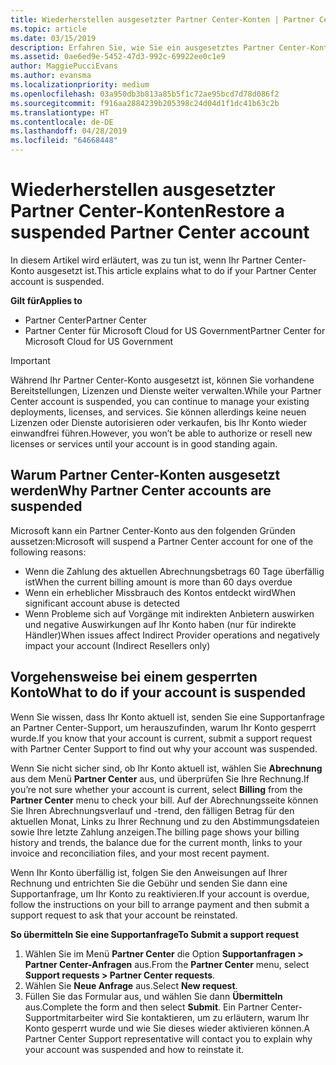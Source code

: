 ```yaml
---
title: Wiederherstellen ausgesetzter Partner Center-Konten | Partner Center
ms.topic: article
ms.date: 03/15/2019
description: Erfahren Sie, wie Sie ein ausgesetztes Partner Center-Konto wiederherstellen, warum Partner Center-Konten ausgesetzt werden, und wie Sie Ihr Konto verwenden können, während es ausgesetzt ist.
ms.assetid: 0ae6ed9e-5452-47d3-992c-69922ee0c1e9
author: MaggiePucciEvans
ms.author: evansma
ms.localizationpriority: medium
ms.openlocfilehash: 03a950db3b813a85b5f1c72ae95bcd7d78d086f2
ms.sourcegitcommit: f916aa2884239b205398c24d04d1f1dc41b63c2b
ms.translationtype: HT
ms.contentlocale: de-DE
ms.lasthandoff: 04/28/2019
ms.locfileid: "64668448"
---
```

# <a name="restore-a-suspended-partner-center-account"></a><span data-ttu-id="3edac-103">Wiederherstellen ausgesetzter Partner Center-Konten</span><span class="sxs-lookup"><span data-stu-id="3edac-103">Restore a suspended Partner Center account</span></span>

<span data-ttu-id="3edac-104">In diesem Artikel wird erläutert, was zu tun ist, wenn Ihr Partner Center-Konto ausgesetzt ist.</span><span class="sxs-lookup"><span data-stu-id="3edac-104">This article explains what to do if your Partner Center account is suspended.</span></span>

<span data-ttu-id="3edac-105">**Gilt für**</span><span class="sxs-lookup"><span data-stu-id="3edac-105">**Applies to**</span></span>

-  <span data-ttu-id="3edac-106">Partner Center</span><span class="sxs-lookup"><span data-stu-id="3edac-106">Partner Center</span></span>
-  <span data-ttu-id="3edac-107">Partner Center für Microsoft Cloud for US Government</span><span class="sxs-lookup"><span data-stu-id="3edac-107">Partner Center for Microsoft Cloud for US Government</span></span>


> [!IMPORTANT]  
> <span data-ttu-id="3edac-108">Während Ihr Partner Center-Konto ausgesetzt ist, können Sie vorhandene Bereitstellungen, Lizenzen und Dienste weiter verwalten.</span><span class="sxs-lookup"><span data-stu-id="3edac-108">While your Partner Center account is suspended, you can continue to manage your existing deployments, licenses, and services.</span></span> <span data-ttu-id="3edac-109">Sie können allerdings keine neuen Lizenzen oder Dienste autorisieren oder verkaufen, bis Ihr Konto wieder einwandfrei führen.</span><span class="sxs-lookup"><span data-stu-id="3edac-109">However, you won’t be able to authorize or resell new licenses or services until your account is in good standing again.</span></span>

## <a name="why-partner-center-accounts-are-suspended"></a><span data-ttu-id="3edac-110">Warum Partner Center-Konten ausgesetzt werden</span><span class="sxs-lookup"><span data-stu-id="3edac-110">Why Partner Center accounts are suspended</span></span>

<span data-ttu-id="3edac-111">Microsoft kann ein Partner Center-Konto aus den folgenden Gründen aussetzen:</span><span class="sxs-lookup"><span data-stu-id="3edac-111">Microsoft will suspend a Partner Center account for one of the following reasons:</span></span>

- <span data-ttu-id="3edac-112">Wenn die Zahlung des aktuellen Abrechnungsbetrags 60 Tage überfällig ist</span><span class="sxs-lookup"><span data-stu-id="3edac-112">When the current billing amount is more than 60 days overdue</span></span> 
- <span data-ttu-id="3edac-113">Wenn ein erheblicher Missbrauch des Kontos entdeckt wird</span><span class="sxs-lookup"><span data-stu-id="3edac-113">When significant account abuse is detected</span></span>
- <span data-ttu-id="3edac-114">Wenn Probleme sich auf Vorgänge mit indirekten Anbietern auswirken und negative Auswirkungen auf Ihr Konto haben (nur für indirekte Händler)</span><span class="sxs-lookup"><span data-stu-id="3edac-114">When issues affect Indirect Provider operations and negatively impact your account (Indirect Resellers only)</span></span>

## <a name="what-to-do-if-your-account-is-suspended"></a><span data-ttu-id="3edac-115">Vorgehensweise bei einem gesperrten Konto</span><span class="sxs-lookup"><span data-stu-id="3edac-115">What to do if your account is suspended</span></span>

<span data-ttu-id="3edac-116">Wenn Sie wissen, dass Ihr Konto aktuell ist, senden Sie eine Supportanfrage an Partner Center-Support, um herauszufinden, warum Ihr Konto gesperrt wurde.</span><span class="sxs-lookup"><span data-stu-id="3edac-116">If you know that your account is current, submit a support request with Partner Center Support to find out why your account was suspended.</span></span> 

<span data-ttu-id="3edac-117">Wenn Sie nicht sicher sind, ob Ihr Konto aktuell ist, wählen Sie **Abrechnung** aus dem Menü **Partner Center** aus, und überprüfen Sie Ihre Rechnung.</span><span class="sxs-lookup"><span data-stu-id="3edac-117">If you’re not sure whether your account is current, select **Billing** from the **Partner Center** menu to check your bill.</span></span> <span data-ttu-id="3edac-118">Auf der Abrechnungsseite können Sie Ihren Abrechnungsverlauf und -trend, den fälligen Betrag für den aktuellen Monat, Links zu Ihrer Rechnung und zu den Abstimmungsdateien sowie Ihre letzte Zahlung anzeigen.</span><span class="sxs-lookup"><span data-stu-id="3edac-118">The billing page shows your billing history and trends, the balance due for the current month, links to your invoice and reconciliation files, and your most recent payment.</span></span>

<span data-ttu-id="3edac-119">Wenn Ihr Konto überfällig ist, folgen Sie den Anweisungen auf Ihrer Rechnung und entrichten Sie die Gebühr und senden Sie dann eine Supportanfrage, um Ihr Konto zu reaktivieren.</span><span class="sxs-lookup"><span data-stu-id="3edac-119">If your account is overdue, follow the instructions on your bill to arrange payment and then submit a support request to ask that your account be reinstated.</span></span> 

<span data-ttu-id="3edac-120">**So übermitteln Sie eine Supportanfrage**</span><span class="sxs-lookup"><span data-stu-id="3edac-120">**To Submit a support request**</span></span>

1.  <span data-ttu-id="3edac-121">Wählen Sie im Menü **Partner Center** die Option **Supportanfragen > Partner Center-Anfragen** aus.</span><span class="sxs-lookup"><span data-stu-id="3edac-121">From the **Partner Center** menu, select **Support requests > Partner Center requests**.</span></span>
2.  <span data-ttu-id="3edac-122">Wählen Sie **Neue Anfrage** aus.</span><span class="sxs-lookup"><span data-stu-id="3edac-122">Select **New request**.</span></span> 
3.  <span data-ttu-id="3edac-123">Füllen Sie das Formular aus, und wählen Sie dann **Übermitteln** aus.</span><span class="sxs-lookup"><span data-stu-id="3edac-123">Complete the form and then select **Submit**.</span></span> <span data-ttu-id="3edac-124">Ein Partner Center-Supportmitarbeiter wird Sie kontaktieren, um zu erläutern, warum Ihr Konto gesperrt wurde und wie Sie dieses wieder aktivieren können.</span><span class="sxs-lookup"><span data-stu-id="3edac-124">A Partner Center Support representative will contact you to explain why your account was suspended and how to reinstate it.</span></span>



